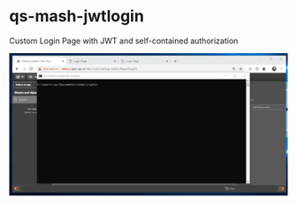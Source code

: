 # qs-mash-jwtlogin
Custom Login Page with JWT and self-contained authorization

![alttext](https://github.com/ChristofSchwarz/pics/raw/master/jwttokenslogin.gif "screenshot")
